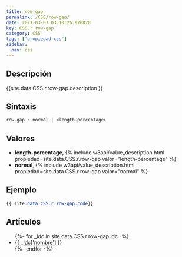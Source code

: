 ```yaml
---
title: row-gap
permalink: /CSS/row-gap/
date: 2021-03-07 03:10:26.970820
key: CSS.r.row-gap
category: CSS
tags: ['propiedad css']
sidebar: 
  nav: css
---
```


## Descripción
{{site.data.CSS.r.row-gap.description }}

## Sintaxis
~~~css
row-gap : normal | <length-percentage>
~~~

## Valores
* **length-percentage**,  {% include w3api/value_description.html propiedad=site.data.CSS.r.row-gap valor="length-percentage" %}
* **normal**,  {% include w3api/value_description.html propiedad=site.data.CSS.r.row-gap valor="normal" %}

## Ejemplo
~~~css
{{ site.data.CSS.r.row-gap.code}}
~~~

## Artículos
<ul>
{%- for _ldc in site.data.CSS.r.row-gap.ldc -%}
   <li>
       <a href="{{_ldc['url'] }}">{{ _ldc['nombre'] }}</a>
   </li>
{%- endfor -%}
</ul>
